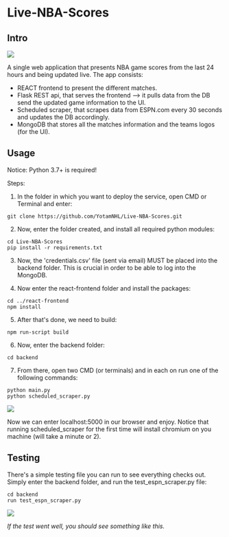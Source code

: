 # Live-NBA-Scores
## Intro
<kbd>
<img src="https://i.ibb.co/KwWBgLL/site.png"></img>
</kbd>

A single web application that presents NBA game scores from the last 24 hours and being updated live.
The app consists:
* REACT frontend to present the different matches.
* Flask REST api, that serves the frontend --> it pulls data from the DB send the updated game information to the UI.
* Scheduled scraper, that scrapes data from ESPN.com every 30 seconds and updates the DB accordingly.
* MongoDB that stores all the matches information and the teams logos (for the UI).



## Usage
Notice: Python 3.7+ is required!

Steps:
1. In the folder in which you want to deploy the service, open CMD or Terminal and enter:
```
git clone https://github.com/YotamNHL/Live-NBA-Scores.git
```

2. Now, enter the folder created, and install all required python modules:
```
cd Live-NBA-Scores
pip install -r requirements.txt
```

3. Now, the 'credentials.csv' file (sent via email) MUST be placed into the backend folder. This is crucial in order to be able to log into the MongoDB.

4. Now enter the react-frontend folder and install the packages:
```
cd ../react-frontend
npm install
```

5. After that's done, we need to build:
```
npm run-script build
```

6. Now, enter the backend folder:
```
cd backend
```

7. From there, open two CMD (or terminals) and in each on run one of the following commands:
```
python main.py
python scheduled_scraper.py
```
<kbd>
<img src="https://i.imgur.com/sxxEgTP.png"></img>
</kbd>

Now we can enter localhost:5000 in our browser and enjoy.
Notice that running scheduled_scraper for the first time will install chromium on you machine (will take a minute or 2).

## Testing
There's a simple testing file you can run to see everything checks out.
Simply enter the backend folder, and run the test_espn_scraper.py file:
```
cd backend
run test_espn_scraper.py
```
<kbd>
<img src="https://i.ibb.co/djKB6hY/test-example.png"></img>
</kbd>

_If the test went well, you should see something like this._


